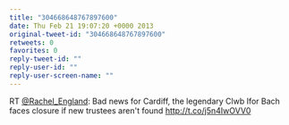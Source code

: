 ```yaml
---
title: "304668648767897600"
date: Thu Feb 21 19:07:20 +0000 2013
original-tweet-id: "304668648767897600"
retweets: 0
favorites: 0
reply-tweet-id: ""
reply-user-id: ""
reply-user-screen-name: ""
---
```

RT <a href="https://twitter.com/Rachel_England">@Rachel_England</a>: Bad news for Cardiff, the legendary Clwb Ifor Bach faces closure if new trustees aren't found http://t.co/j5n4IwOVV0
